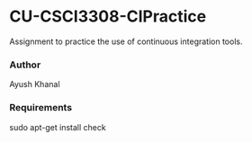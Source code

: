 CU-CSCI3308-CIPractice
======================

Assignment to practice the use of continuous integration tools.

### Author
Ayush Khanal
### Requirements
sudo apt-get install check
